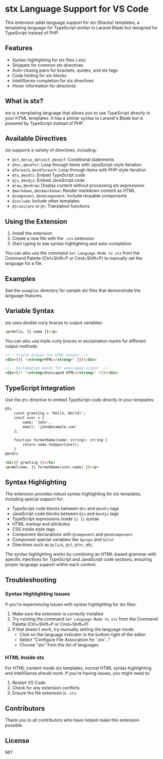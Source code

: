 # stx Language Support for VS Code

This extension adds language support for stx (Stacks) templates, a templating language for TypeScript similar to Laravel Blade but designed for TypeScript instead of PHP.

## Features

- Syntax highlighting for stx files (.stx)
- Snippets for common stx directives
- Auto-closing pairs for brackets, quotes, and stx tags
- Code folding for stx blocks
- IntelliSense completion for stx directives
- Hover information for directives

## What is stx?

stx is a templating language that allows you to use TypeScript directly in your HTML templates. It has a similar syntax to Laravel's Blade but is powered by TypeScript instead of PHP.

## Available Directives

stx supports a variety of directives, including:

- `@if`, `@else`, `@elseif`, `@endif`: Conditional statements
- `@for`, `@endfor`: Loop through items with JavaScript-style iteration
- `@foreach`, `@endforeach`: Loop through items with PHP-style iteration
- `@ts`, `@endts`: Embed TypeScript code
- `@js`, `@endjs`: Embed JavaScript code
- `@raw`, `@endraw`: Display content without processing stx expressions
- `@markdown`, `@endmarkdown`: Render markdown content as HTML
- `@component`, `@endcomponent`: Include reusable components
- `@include`: Include other templates
- `@translate` or `@t`: Translation functions

## Using the Extension

1. Install the extension
2. Create a new file with the `.stx` extension
3. Start typing to see syntax highlighting and auto-completion

You can also use the command `Set Language Mode to stx` from the Command Palette (Ctrl+Shift+P or Cmd+Shift+P) to manually set the language for a file.

## Examples

See the `examples` directory for sample stx files that demonstrate the language features.

## Variable Syntax

stx uses double curly braces to output variables:

```html
<p>Hello, {{ name }}</p>
```

You can also use triple curly braces or exclamation marks for different output methods:

```html
<!-- Triple braces for HTML output -->
<div>{{{ '<strong>HTML</strong>' }}}</div>

<!-- Exclamation marks for unescaped output -->
<div>{!! '<strong>Unescaped HTML</strong>' !!}</div>
```

## TypeScript Integration

Use the `@ts` directive to embed TypeScript code directly in your templates:

```html
@ts
    const greeting = 'Hello, World!';
    const user = {
        name: 'John',
        email: 'john@example.com'
    };

    function formatName(name: string): string {
        return name.toUpperCase();
    }
@endts

<h1>{{ greeting }}</h1>
<p>Welcome, {{ formatName(user.name) }}</p>
```

## Syntax Highlighting

The extension provides robust syntax highlighting for stx templates, including special support for:

- TypeScript code blocks between `@ts` and `@endts` tags
- JavaScript code blocks between `@js` and `@endjs` tags
- TypeScript expressions inside `{{ }}` syntax
- HTML markup and attributes
- CSS inside style tags
- Component declarations with `@component` and `@endcomponent`
- Component special variables like `$props` and `$slot`
- Directives such as `@click`, `@if`, `@for`, etc.

The syntax highlighting works by combining an HTML-based grammar with specific injections for TypeScript and JavaScript code sections, ensuring proper language support within each context.

## Troubleshooting

### Syntax Highlighting Issues

If you're experiencing issues with syntax highlighting for stx files:

1. Make sure the extension is correctly installed
2. Try running the command `Set Language Mode to stx` from the Command Palette (Ctrl+Shift+P or Cmd+Shift+P)
3. If that doesn't work, try manually setting the language mode:
   - Click on the language indicator in the bottom right of the editor
   - Select "Configure File Association for '.stx'..."
   - Choose "stx" from the list of languages

### HTML Inside stx

For HTML content inside stx templates, normal HTML syntax highlighting and IntelliSense should work. If you're having issues, you might need to:

1. Restart VS Code
2. Check for any extension conflicts
3. Ensure the file extension is `.stx`

## Contributors

Thank you to all contributors who have helped make this extension possible.

## License

MIT
